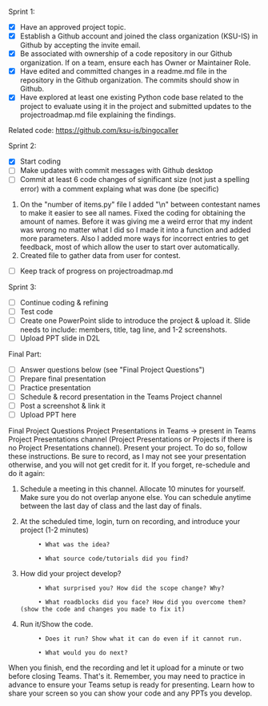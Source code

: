 Sprint 1:
- [x] Have an approved project topic.
- [x] Establish a Github account and joined the class organization (KSU-IS) in Github by accepting the invite email.
- [x] Be associated with ownership of a code repository in our Github organization. If on a team, ensure each has Owner or Maintainer Role.
- [x] Have edited and committed changes in a readme.md file in the repository in the Github organization. The commits should show in Github.
- [x] Have explored at least one existing Python code base related to the project to evaluate using it in the project and submitted updates to the projectroadmap.md file explaining the findings. 

Related code: https://github.com/ksu-is/bingocaller

Sprint 2:
- [x] Start coding 
- [ ] Make updates with commit messages with Github desktop
- [ ] Commit at least 6 code changes of significant size (not just a spelling error) with a comment explaing what was done (be specific)
1. On the "number of items.py" file I added "\n" between contestant names to make it easier to see all names. Fixed the coding for obtaining the amount of names. Before it was giving me a weird error that my indent was wrong no matter what I did so I made it into a function and added more parameters. Also I added more ways for incorrect entries to get feedback, most of which allow the user to start over automatically.
2. Created file to gather data from user for contest.
- [ ] Keep track of progress on projectroadmap.md 

Sprint 3:
- [ ] Continue coding & refining
- [ ] Test code
- [ ] Create one PowerPoint slide to introduce the project & upload it. Slide needs to include: members, title, tag line, and 1-2 screenshots.
- [ ] Upload PPT slide in D2L

Final Part:
- [ ] Answer questions below (see "Final Project Questions")
- [ ] Prepare final presentation
- [ ] Practice presentation
- [ ] Schedule & record presentation in the Teams Project channel
- [ ] Post a screenshot & link it
- [ ] Upload PPT here

Final Project Questions
Project Presentations in Teams -> present in Teams Project Presentations channel (Project Presentations or Projects if there is no Project Presentations channel).
Present your project. To do so, follow these instructions. Be sure to record, as I may not see your presentation otherwise, and you will not get credit for it. If you forget, re-schedule and do it again:
1) Schedule a meeting in this channel. Allocate 10 minutes for yourself. Make sure you do not overlap anyone else. You can schedule anytime between the last day of class and the last day of finals.
2) At the scheduled time, login, turn on recording, and introduce your project (1-2 minutes)


            • What was the idea?

            • What source code/tutorials did you find?


3) How did your project develop?


            • What surprised you? How did the scope change? Why?

            • What roadblocks did you face? How did you overcome them? (show the code and changes you made to fix it)

4) Run it/Show the code.


            • Does it run? Show what it can do even if it cannot run.

            • What would you do next?

When you finish, end the recording and let it upload for a minute or two before closing Teams. That's it. Remember, you may need to practice in advance to ensure your Teams setup is ready for presenting. Learn how to share your screen so you can show your code and any PPTs you develop.
